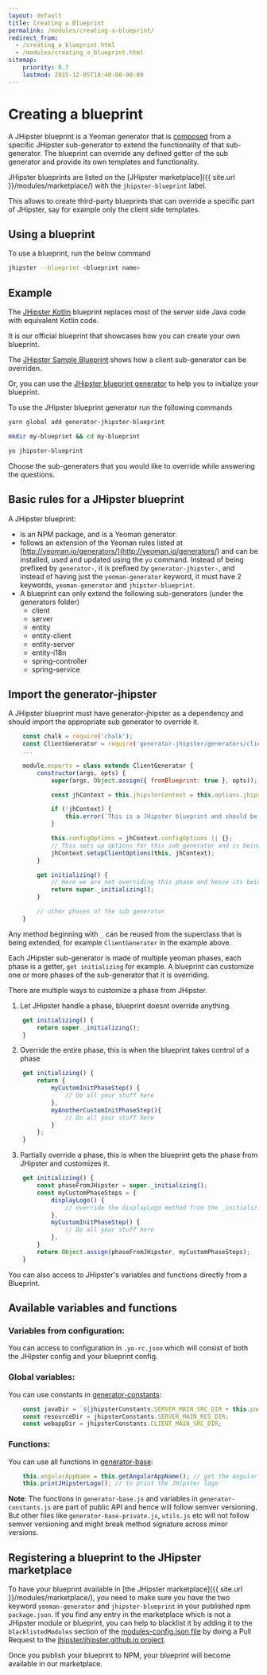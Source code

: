 ```yaml
---
layout: default
title: Creating a Blueprint
permalink: /modules/creating-a-blueprint/
redirect_from:
  - /creating_a_blueprint.html
  - /modules/creating_a_blueprint.html
sitemap:
    priority: 0.7
    lastmod: 2015-12-05T18:40:00-00:00
---
```


# <i class="fa fa-cube"></i> Creating a blueprint

A JHipster blueprint is a Yeoman generator that is [composed](http://yeoman.io/authoring/composability.html) from a specific JHipster sub-generator to extend the functionality of that sub-generator. The blueprint can override any defined getter of the sub generator and provide its own templates and functionality.

JHipster blueprints are listed on the [JHipster marketplace]({{ site.url }}/modules/marketplace/) with the `jhipster-blueprint` label.

This allows to create third-party blueprints that can override a specific part of JHipster, say for example only the client side templates.

## Using a blueprint

To use a blueprint, run the below command

```bash
jhipster --blueprint <blueprint name>
```

## Example

The [JHipster Kotlin](https://github.com/jhipster/jhipster-kotlin) blueprint replaces most of the server side Java code with equivalent Kotlin code.

It is our official blueprint that showcases how you can create your own blueprint.

The [JHipster Sample Blueprint](https://github.com/hipster-labs/generator-jhipster-sample-blueprint) shows how a client sub-generator can be overriden.

Or, you can use the [JHipster blueprint generator](https://github.com/jhipster/generator-jhipster-blueprint) to help you to initialize your blueprint. 

To use the JHipster blueprint generator run the following commands

```bash
yarn global add generator-jhipster-blueprint

mkdir my-blueprint && cd my-blueprint

yo jhipster-blueprint
```

Choose the sub-generators that you would like to override while answering the questions.

## Basic rules for a JHipster blueprint

A JHipster blueprint:

- is an NPM package, and is a Yeoman generator.
- follows an extension of the Yeoman rules listed at [http://yeoman.io/generators/](http://yeoman.io/generators/) and can be installed, used and updated using the `yo` command. Instead of being prefixed by `generator-`, it is prefixed by `generator-jhipster-`, and instead of having just the `yeoman-generator` keyword, it must have 2 keywords, `yeoman-generator` and `jhipster-blueprint`.
- A blueprint can only extend the following sub-generators (under the generators folder)
    - client
    - server
    - entity
    - entity-client
    - entity-server
    - entity-i18n
    - spring-controller
    - spring-service

## Import the generator-jhipster

A JHipster blueprint must have generator-jhipster as a dependency and should import the appropriate sub generator to override it.

```javascript
    const chalk = require('chalk');
    const ClientGenerator = require('generator-jhipster/generators/client');
    ...

    module.exports = class extends ClientGenerator {
        constructor(args, opts) {
            super(args, Object.assign({ fromBlueprint: true }, opts)); // fromBlueprint variable is important

            const jhContext = this.jhipsterContext = this.options.jhipsterContext;

            if (!jhContext) {
                this.error(`This is a JHipster blueprint and should be used only like ${chalk.yellow('jhipster --blueprint helloworld')}`);
            }

            this.configOptions = jhContext.configOptions || {};
            // This sets up options for this sub generator and is being reused from JHipster
            jhContext.setupClientOptions(this, jhContext);
        }

        get initializing() {
            // Here we are not overriding this phase and hence its being handled by JHipster
            return super._initializing();
        }

        // other phases of the sub generator
    }
```

Any method beginning with `_` can be reused from the superclass that is being extended, for example `ClientGenerator` in the example above.

Each JHipster sub-generator is made of multiple yeoman phases, each phase is a getter, `get initializing` for example. A blueprint can customize one or more phases of the sub-generator that it is overriding.

There are multiple ways to customize a phase from JHipster.

1) Let JHipster handle a phase, blueprint doesnt override anything.

```javascript
    get initializing() {
        return super._initializing();
    }
```

2) Override the entire phase, this is when the blueprint takes control of a phase

```javascript
    get initializing() {
        return {
            myCustomInitPhaseStep() {
                // Do all your stuff here
            },
            myAnotherCustomInitPhaseStep(){
                // Do all your stuff here
            }
        };
    }
```

3) Partially override a phase, this is when the blueprint gets the phase from JHipster and customizes it.

```javascript
    get initializing() {
        const phaseFromJHipster = super._initializing();
        const myCustomPhaseSteps = {
            displayLogo() {
                // override the displayLogo method from the _initializing phase of JHipster
            },
            myCustomInitPhaseStep() {
                // Do all your stuff here
            },
        }
        return Object.assign(phaseFromJHipster, myCustomPhaseSteps);
    }
```

You can also access to JHipster's variables and functions directly from a Blueprint.

## Available variables and functions

### Variables from configuration:

You can access to configuration in `.yo-rc.json` which will consist of both the JHipster config and your blueprint config.

### Global variables:

You can use constants in [generator-constants](https://github.com/jhipster/generator-jhipster/blob/master/generators/generator-constants.js):

```javascript
    const javaDir = `${jhipsterConstants.SERVER_MAIN_SRC_DIR + this.packageFolder}/`;
    const resourceDir = jhipsterConstants.SERVER_MAIN_RES_DIR;
    const webappDir = jhipsterConstants.CLIENT_MAIN_SRC_DIR;
```

### Functions:

You can use all functions in [generator-base](https://github.com/jhipster/generator-jhipster/blob/master/generators/generator-base.js):

```javascript
    this.angularAppName = this.getAngularAppName(); // get the Angular application name.
    this.printJHipsterLogo(); // to print the JHipster logo
```

**Note**: The functions in `generator-base.js` and variables in `generator-constants.js` are part of public API and hence will follow semver versioning. But other files like `generator-base-private.js`, `utils.js` etc will not follow semver versioning and might break method signature across minor versions.

## Registering a blueprint to the JHipster marketplace

To have your blueprint available in [the JHipster marketplace]({{ site.url }}/modules/marketplace/), you need to make sure you have the two keyword `yeoman-generator` and `jhipster-blueprint` in your published npm `package.json`.
If you find any entry in the marketplace which is not a JHipster module or blueprint, you can help to blacklist it by adding it to the `blacklistedModules` section of the [modules-config.json file](https://github.com/jhipster/jhipster.github.io/blob/master/modules/marketplace/data/modules-config.json) by doing a Pull Request to the [jhipster/jhipster.github.io project](https://github.com/jhipster/jhipster.github.io).


Once you publish your blueprint to NPM, your blueprint will become available in our marketplace.

